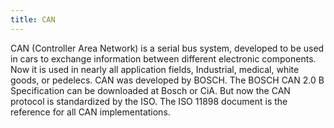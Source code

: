```yaml
---
title: CAN
---
```


CAN (Controller Area Network) is a serial bus system, developed to be used in cars to exchange information between different electronic components. Now it is used in nearly all application fields, Industrial, medical, white goods, or pedelecs. CAN was developed by BOSCH. The BOSCH CAN 2.0 B Specification can be downloaded at Bosch or CiA. But now the CAN protocol is standardized by the ISO. The ISO 11898 document is the reference for all CAN implementations.

